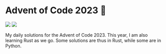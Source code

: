 # Advent of Code 2023 🎄

![](https://img.shields.io/badge/📅_%20day-7-blue?style=for-the-badge)
![](https://img.shields.io/badge/⭐_%20stars-14-yellow?style=for-the-badge)

My daily solutions for the Advent of Code 2023. This year, I am also learning Rust as we go. Some solutions are thus in Rust, while some are in Python.
